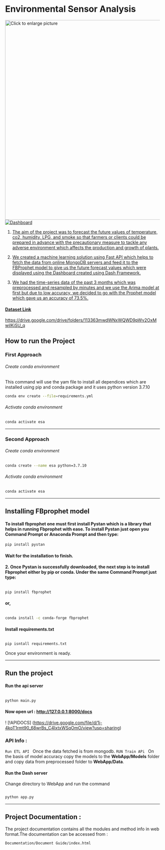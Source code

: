 # Environmental Sensor Analysis 

<a href="https://drive.google.com/uc?export=view&id=<1j-4koT1rmt90_68wrBs_C4IxtxWSqOmO>"><img src="https://drive.google.com/uc?export=view&id=<1j-4koT1rmt90_68wrBs_C4IxtxWSqOmO>" style="width: 650px; max-width: 100%; height: auto" title="Click to enlarge picture" />
![Dashboard](')

1. The aim of the project was to forecast the future values of temperature, co2, humidity, LPG, and smoke so that farmers or clients could be prepared in advance with the precautionary measure to tackle any adverse environment which affects the production and growth of plants.

2. We created a machine learning solution using Fast API which helps to fetch the data from online MongoDB servers and feed it to the FBProphet model to give us the future forecast values which were displayed using the Dashboard created
using Dash Framework.

3. We had the time-series data of the past 3 months which was preprocessed and
resampled by minutes and we use the Arima model at first but due to low
accuracy, we decided to go with the Prophet model which gave us an accuracy of
73.5%.



#### Dataset Link 
https://drive.google.com/drive/folders/113363mwdWNxWQWD9pWv2OxMwilKiSU_q



## How to run the Project
### First Approach


###### Create conda environment 

This command will use the yam file to install all dependices which are 
installed using pip and conda package and it uses python version 3.7.10

```bash 
conda env create --file=requirements.yml
```
###### Activate conda environment
```bash 
conda activate esa 
```
<hr>

### Second Approach

###### Create conda environment 
```bash 
conda create --name esa python=3.7.10
```
###### Activate conda environment 
```bash 
conda activate esa
```
<hr>

## Installing FBprophet model 

#### To install fbprophet one must first install Pystan which is a library that helps in running Fbprophet with ease. To install Pystan just open you Command Prompt or Anaconda Prompt and then type:
```bash
pip install pystan
```

#### Wait for the installation to finish.

#### 2. Once Pystan is successfully downloaded, the next step is to install Fbprophet either by pip or conda. Under the same Command Prompt just type:

```bash 

pip install fbprophet

```
#### or,
```bash 

conda install -c conda-forge fbprophet

```
#### Install requirements.txt 
```bash

pip isntall requirements.txt 

```


Once your environment is ready.
<hr>

## Run the project


#### Run the api server  
```bash

python main.py

```
#### Now open url : http://127.0.0.1:8000/docs

! [!APIDOCS] (https://drive.google.com/file/d/1j-4koT1rmt90_68wrBs_C4IxtxWSqOmO/view?usp=sharing)

### API Info :
`
Run ETL API 
`
Once the data fetched is from mongodb.
`
RUN Train APi 
`
On the basis of model accuracy copy the models to the <b>WebApp/Models</b> folder and
copy data from preprocessed folder to <b>WebApp/Data</b>.



#### Run the Dash server  
Change directory to WebApp and run the command 
```bash

python app.py

```
<hr>

## Project Documentation  :

The project documentation contains all the modules and method info in web format.The documentation can be accessed from :

`
Documentation/Document Guide/index.html
`